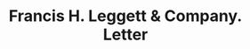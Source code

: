 ---
doi: 10.7916/D8C83NC4
date_other: '1924'
date_other_textual: '1924'
form: correspondence
genre:
- Letters (correspondence)
name:
- Francis H. Leggett & Company
object_in_context_url: https://biggert.cul.columbia.edu/items/view/ave_biggert_00999
subject_hierarchical_geographic:
- New York, New York, United States
subject_name:
- Francis H. Leggett & Company
title: Francis H. Leggett & Company. Letter
sort_title: Francis H. Leggett & Company. Letter
call_number: ave_biggert_00999
coordinates:
- 40.71277777777778,-74.00583333333333
pid: ave_biggert_00999
identifiers: ave_biggert_00999
thumbnail: https://derivativo-3.library.columbia.edu/iiif/2/ldpd:344317/full/!256,256/0/native.jpg
permalink: /biggert/ave_biggert_00999/
layout: iiif-image-page
---